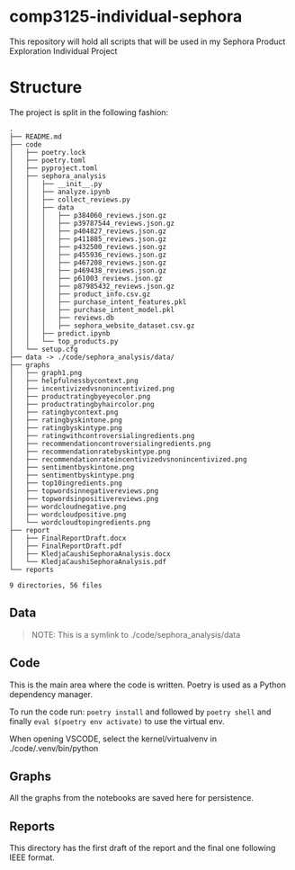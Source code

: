 # comp3125-individual-sephora
This repository will hold all scripts that will be used in my Sephora Product Exploration Individual Project

# Structure
The project is split in the following fashion: 

```
.
├── README.md
├── code
│   ├── poetry.lock
│   ├── poetry.toml
│   ├── pyproject.toml
│   ├── sephora_analysis
│   │   ├── __init__.py
│   │   ├── analyze.ipynb
│   │   ├── collect_reviews.py
│   │   ├── data
│   │   │   ├── p384060_reviews.json.gz
│   │   │   ├── p39787544_reviews.json.gz
│   │   │   ├── p404827_reviews.json.gz
│   │   │   ├── p411885_reviews.json.gz
│   │   │   ├── p432500_reviews.json.gz
│   │   │   ├── p455936_reviews.json.gz
│   │   │   ├── p467208_reviews.json.gz
│   │   │   ├── p469438_reviews.json.gz
│   │   │   ├── p61003_reviews.json.gz
│   │   │   ├── p87985432_reviews.json.gz
│   │   │   ├── product_info.csv.gz
│   │   │   ├── purchase_intent_features.pkl
│   │   │   ├── purchase_intent_model.pkl
│   │   │   ├── reviews.db
│   │   │   ├── sephora_website_dataset.csv.gz
│   │   ├── predict.ipynb
│   │   └── top_products.py
│   └── setup.cfg
├── data -> ./code/sephora_analysis/data/
├── graphs
│   ├── graph1.png
│   ├── helpfulnessbycontext.png
│   ├── incentivizedvsnonincentivized.png
│   ├── productratingbyeyecolor.png
│   ├── productratingbyhaircolor.png
│   ├── ratingbycontext.png
│   ├── ratingbyskintone.png
│   ├── ratingbyskintype.png
│   ├── ratingwithcontroversialingredients.png
│   ├── recommendationcontroversialingredients.png
│   ├── recommendationratebyskintype.png
│   ├── recommendationrateincentivizedvsnonincentivized.png
│   ├── sentimentbyskintone.png
│   ├── sentimentbyskintype.png
│   ├── top10ingredients.png
│   ├── topwordsinnegativereviews.png
│   ├── topwordsinpositivereviews.png
│   ├── wordcloudnegative.png
│   ├── wordcloudpositive.png
│   └── wordcloudtopingredients.png
├── report
│   ├── FinalReportDraft.docx
│   ├── FinalReportDraft.pdf
│   ├── KledjaCaushiSephoraAnalysis.docx
│   └── KledjaCaushiSephoraAnalysis.pdf
└── reports

9 directories, 56 files
```

## Data

> NOTE: This is a symlink to ./code/sephora_analysis/data

## Code

This is the main area where the code is written. Poetry is used as a Python dependency manager.

To run the code run: `poetry install` and followed by `poetry shell` and finally `eval $(poetry env activate)` to use the virtual env. 

When opening VSCODE, select the kernel/virtualvenv in ./code/.venv/bin/python

## Graphs

All the graphs from the notebooks are saved here for persistence.

## Reports

This directory has the first draft of the report and the final one following IEEE format. 